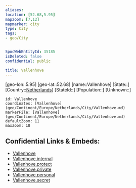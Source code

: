 ```yaml
---
aliases: 
location: [52.68,5.95]
mapzoom: [7,12] 
mapmarker: city 
type: City
tags:
- geo/City


SpocWebEntityId: 35185
isDeleted: false
confidential: public

title: Vallenhove
---
```

[geo-lon::5.95]
[geo-lat::52.68]
[name::Vallenhove]
[State::]
[Country::[Netherlands](geo/Continent/Europe/Netherlands.md)]
[StateId::]
[Population::]
[Unknown::]


```leaflet
id: Vallenhove
coordinates: [Vallenhove](geo/Continent/Europe/Netherlands/City/Vallenhove.md)
markerFile: [Vallenhove](geo/Continent/Europe/Netherlands/City/Vallenhove.md)
defaultZoom: 11 
maxZoom: 18
```


## Confidential Links & Embeds: 
- [Vallenhove](../../../../../../_public/geo/Continent/Europe/Netherlands/City/Vallenhove.md) 
- [Vallenhove.internal](../../../../../../_internal/geo/Continent/Europe/Netherlands/City/Vallenhove.internal.md) 
- [Vallenhove.protect](../../../../../../_protect/geo/Continent/Europe/Netherlands/City/Vallenhove.protect.md) 
- [Vallenhove.private](../../../../../../_private/geo/Continent/Europe/Netherlands/City/Vallenhove.private.md) 
- [Vallenhove.personal](../../../../../../_personal/geo/Continent/Europe/Netherlands/City/Vallenhove.personal.md) 
- [Vallenhove.secret](../../../../../../_secret/geo/Continent/Europe/Netherlands/City/Vallenhove.secret.md) 

